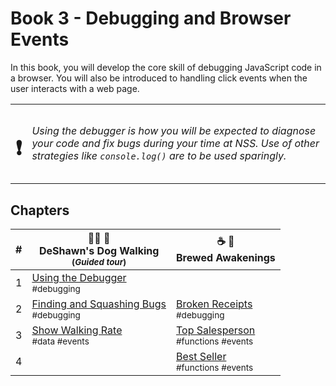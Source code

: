# Book 3 - Debugging and Browser Events

In this book, you will develop the core skill of debugging JavaScript code in a browser. You will also be introduced to handling click events when the user interacts with a web page.

| | |
|:---:|:---|
| <h1>&#x2757;</h1> |  _Using the debugger is how you will be expected to diagnose your code and fix bugs during your time at NSS. Use of other strategies like `console.log()` are to be used sparingly._ |


## Chapters

| # | 🐕‍🦺 🐩 <br/> DeShawn's Dog Walking <br/><sub>(_Guided tour_)</sub> | ☕️ 🧁 <br/> Brewed Awakenings |
|--|--|--|
| 1 | [Using the Debugger](./chapters/DEBUGGING_INTRO.md) <br/> <sub style="font-size:0.85rem;">#debugging</sub> |  |
| 2 | [Finding and Squashing Bugs](./chapters/DD_DEBUGGING.md) <br/> <sub style="font-size:0.85rem;">#debugging</sub> | [Broken Receipts](./chapters/BA_DEBUGGING.md) <br/> <sub style="font-size:0.85rem;">#debugging</sub> |
| 3 | [Show Walking Rate](./chapters/DD_EVENT_LISTENER.md) <br/> <sub style="font-size:0.85rem;">#data #events</sub> | [Top Salesperson](./chapters/BA_EMPLOYEE_CLICK.md) <br/> <sub style="font-size:0.85rem;">#functions #events</sub> |
| 4 |  | [Best Seller](./chapters/BA_PRODUCT_CLICK.md) <br/> <sub style="font-size:0.85rem;">#functions #events</sub> |